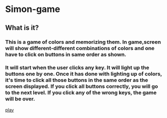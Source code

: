 # Simon-game

## What is it?
### This is a game of colors and memorizing them. In game,screen will show different-different combinations of colors and one have to click on buttons in same order as shown.

### It will start when the user clicks any key. It will light up the buttons one by one. Once it has done with lighting up of colors, it's time to click all those buttons in the same order as the screen displayed. If you click all buttons correctly, you will go to the next level. If you click any of the wrong keys, the game will be over. 

[play](https://mkisheregit.github.io/simon-game/)
